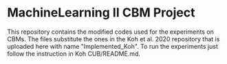 # MachineLearning II CBM Project
This repository contains the modified codes used for the experiments on CBMs.
The files substitute the ones in the Koh et al. 2020 repository that is uploaded here with name "Implemented_Koh".
To run the experiments just follow the instruction in Koh CUB/README.md.
